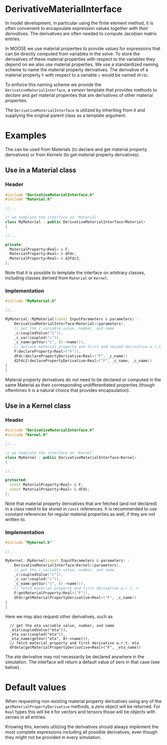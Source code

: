 # DerivativeMaterialInterface

In model development, in particular using the finite element method, it is often convenient to encapsulate expression values _together with their derivatives_. The derivatives are often needed to compute Jacobian matrix entries.

In MOOSE we use material properties to provide values for expressions that can be directly computed from variables in the solve. To store the derivatives of these material properties with respect to the variables they depend on we also use material properties. We use a standardized naming scheme to name the material property derivatives. The derivative of a material property `F` with respect to a variable `c` would be named `dF/dc`.

To enforce this naming scheme we provide the ```DerivativeMaterialInterface```, a _veneer_ template that provides methods to _declare_ and _get_ material properties that are derivatives of other material properties.

The ```DerivativeMaterialInterface``` is utilized by inheriting from it and supplying the original parent class as a template argument.

# Examples

The  can be used from Materials (to declare and get material property derivatives) or from Kernels (to get material property derivatives).

## Use in a Material class

### Header
```c++
#include "DerivativeMaterialInterface.h"
#include "Material.h"

//...

// we template the interface on 'Material'
class MyMaterial : public DerivativeMaterialInterface<Material>
{

//...

private:
  MaterialProperty<Real> & F;
  MaterialProperty<Real> & dFdc;
  MaterialProperty<Real> & d2Fdc2;
};
```

Note that it is possible to template the interface on arbitrary classes, including classes derived from ```Material``` or ```Kernel```.

### Implementation
```c++
#include "MyMaterial.h"

//...

MyMaterial::MyMaterial(const InputParameters & parameters) :
    DerivativeMaterialInterface<Material>(parameters),
    // get the c variable value, number, and name
    _c(coupledValue("c")),
    _c_var(coupled("c")),
    _c_name(getVar("c", 0)->name()),
    // declare material property and first and second derivative w.r.t. c
    F(declareProperty<Real>("F")),
    dFdc(declarePropertyDerivative<Real>("F", _c_name))
    d2Fdc2(declarePropertyDerivative<Real>("F", _c_name, _c_name))
{
}
```

Material property derivatives do _not_ need to be declared or computed in the same Material as their corresponding undifferentiated properties (though oftentimes it is a natural choice that provides encapsulation).

## Use in a Kernel class

### Header
```c++
#include "DerivativeMaterialInterface.h"
#include "Kernel.h"

//...

// we template the interface on 'Kernel'
class MyKernel : public DerivativeMaterialInterface<Kernel>
{

//...

protected:
  const MaterialProperty<Real> & F;
  const MaterialProperty<Real> & dFdc;
};
```

Note that material property derivatives that are fetched (and _not_ declared) in a class need to be stored in ```const``` references. It is recommended to use constant references for regular material properties as well, if they are not written to.

### Implementation
```c++
#include "MyKernel.h"

//...

MyKernel::MyKernel(const InputParameters & parameters) :
    DerivativeMaterialInterface<Kernel>(parameters),
    // get the c variable value, number, and name
    _c(coupledValue("c")),
    _c_var(coupled("c")),
    _c_name(getVar("c", 0)->name()),
    // fetch material property and first derivative w.r.t. c
    F(getMaterialProperty<Real>("F")),
    dFdc(getMaterialPropertyDerivative<Real>("F", _c_name))
{
}
```

Here we may also request other derivatives, such as

```
  // get the eta variable value, number, and name
  _eta(coupledValue("eta")),
  _eta_var(coupled("eta")),
  _eta_name(getVar("eta", 0)->name()),
  // fetch material property and first derivative w.r.t. eta
  dFdeta(getMaterialPropertyDerivative<Real>("F", _eta_name))
```

The _eta_ derivative may not necessarily be declared anywhere in the simulation. The interface will return a default value of zero in that case (see below).

# Default values

When requesting non-existing material property derivatives using any of the ```getMaterialPropertyDerivative``` methods, a _zero_ object will be returned. For ```Real``` types this will be `0` for vectors and tensors those will be objects with zeroes in all entries.

Knowing this, kernels utilizing the derivatives should always implement the most complete expressions including all possible derivatives, even though they might not be provided in every simulation.
